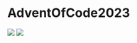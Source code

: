 # AdventOfCode2023

![](https://img.shields.io/badge/stars%20⭐-7-yellow) ![](https://img.shields.io/badge/days%20completed-3-red)